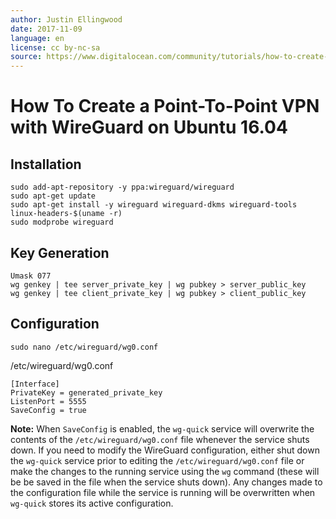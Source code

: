 ```yaml
---
author: Justin Ellingwood
date: 2017-11-09
language: en
license: cc by-nc-sa
source: https://www.digitalocean.com/community/tutorials/how-to-create-a-point-to-point-vpn-with-wireguard-on-ubuntu-16-04
---
```


# How To Create a Point-To-Point VPN with WireGuard on Ubuntu 16.04

## Installation

    sudo add-apt-repository -y ppa:wireguard/wireguard
    sudo apt-get update
    sudo apt-get install -y wireguard wireguard-dkms wireguard-tools linux-headers-$(uname -r)
    sudo modprobe wireguard
    
## Key Generation

    Umask 077
    wg genkey | tee server_private_key | wg pubkey > server_public_key
    wg genkey | tee client_private_key | wg pubkey > client_public_key

## Configuration

    sudo nano /etc/wireguard/wg0.conf
    
    
/etc/wireguard/wg0.conf

    [Interface]
    PrivateKey = generated_private_key
    ListenPort = 5555
    SaveConfig = true

**Note:** When `SaveConfig` is enabled, the `wg-quick` service will overwrite the contents of the `/etc/wireguard/wg0.conf` file whenever the service shuts down. If you need to modify the WireGuard configuration, either shut down the `wg-quick` service prior to editing the `/etc/wireguard/wg0.conf` file or make the changes to the running service using the `wg` command (these will be be saved in the file when the service shuts down). Any changes made to the configuration file while the service is running will be overwritten when `wg-quick` stores its active configuration.
